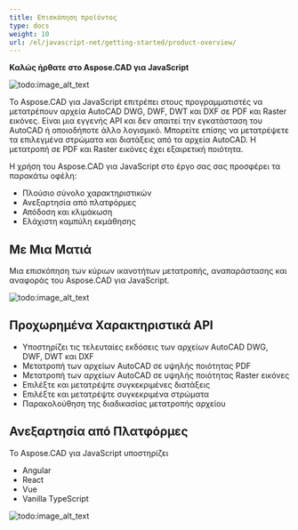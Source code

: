 ```yaml
---
title: Επισκόπηση προϊόντος
type: docs
weight: 10
url: /el/javascript-net/getting-started/product-overview/
---
```


**Καλώς ήρθατε στο Aspose.CAD για JavaScript**

![todo:image_alt_text](/_assets/home_5.png)

Το Aspose.CAD για JavaScript επιτρέπει στους προγραμματιστές να μετατρέπουν αρχεία AutoCAD DWG, DWF, DWT και DXF σε PDF και Raster εικόνες. Είναι μια εγγενής API και δεν απαιτεί την εγκατάσταση του AutoCAD ή οποιοδήποτε άλλο λογισμικό. Μπορείτε επίσης να μετατρέψετε τα επιλεγμένα στρώματα και διατάξεις από τα αρχεία AutoCAD. Η μετατροπή σε PDF και Raster εικόνες έχει εξαιρετική ποιότητα.

Η χρήση του Aspose.CAD για JavaScript στο έργο σας σας προσφέρει τα παρακάτω οφέλη:

- Πλούσιο σύνολο χαρακτηριστικών
- Ανεξαρτησία από πλατφόρμες
- Απόδοση και κλιμάκωση
- Ελάχιστη καμπύλη εκμάθησης

## **Με Μια Ματιά**
Μια επισκόπηση των κύριων ικανοτήτων μετατροπής, αναπαράστασης και αναφοράς του Aspose.CAD για JavaScript.

![todo:image_alt_text](/_assets/javascript-net/product-overview_2.png)
## **Προχωρημένα Χαρακτηριστικά API**
- Υποστηρίζει τις τελευταίες εκδόσεις των αρχείων AutoCAD DWG, DWF, DWT και DXF
- Μετατροπή των αρχείων AutoCAD σε υψηλής ποιότητας PDF
- Μετατροπή των αρχείων AutoCAD σε υψηλής ποιότητας Raster εικόνες
- Επιλέξτε και μετατρέψτε συγκεκριμένες διατάξεις
- Επιλέξτε και μετατρέψτε συγκεκριμένα στρώματα
- Παρακολούθηση της διαδικασίας μετατροπής αρχείου
## **Ανεξαρτησία από Πλατφόρμες**
Το Aspose.CAD για JavaScript υποστηρίζει

- Angular
- React
- Vue
- Vanilla TypeScript

![todo:image_alt_text](/_assets/javascript-net/product-overview_3.png)
